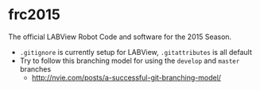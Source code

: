 frc2015
=======

The official LABView Robot Code and software for the 2015 Season.


* `.gitignore` is currently setup for LABView, `.gitattributes` is all default
* Try to follow this branching model for using the `develop` and `master` branches
    * http://nvie.com/posts/a-successful-git-branching-model/